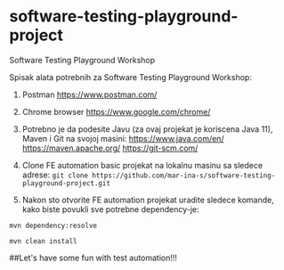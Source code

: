 # software-testing-playground-project
Software Testing Playground Workshop

Spisak alata potrebnih za Software Testing Playground Workshop:

1. Postman
https://www.postman.com/

2. Chrome browser
https://www.google.com/chrome/

3. Potrebno je da podesite Javu (za ovaj projekat je koriscena Java 11), Maven i Git na svojoj masini:
https://www.java.com/en/
https://maven.apache.org/
https://git-scm.com/

4. Clone FE automation basic projekat na lokalnu masinu sa sledece adrese: 
`git clone https://github.com/mar-ina-s/software-testing-playground-project.git`

5. Nakon sto otvorite FE automation projekat uradite sledece komande, kako biste povukli sve potrebne dependency-je:

`mvn dependency:resolve`

`mvn clean install`

##Let's have some fun with test automation!!!